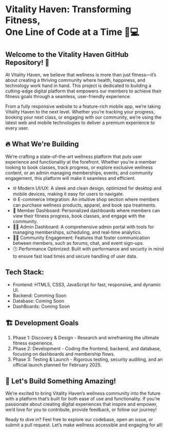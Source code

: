 <h1>Vitality Haven: Transforming Fitness, <br>One Line of Code at a Time 💪💻</h1>
<h2>Welcome to the Vitality Haven GitHub Repository! 🎉</h2>
<p>
  At Vitality Haven, we believe that wellness is more than just fitness—it’s about creating a thriving community where health, happiness, and technology work hand in hand. 
  This project is dedicated to building a cutting-edge digital platform that empowers our members to achieve their fitness goals through a seamless, user-friendly experience.
</p>
<p>
  From a fully responsive website to a feature-rich mobile app, we’re taking Vitality Haven to the next level. Whether you’re tracking your progress, booking your next class, 
  or engaging with our community, we’re using the latest web and mobile technologies to deliver a premium experience to every user.
</p>

<h2>
  🔥 What We're Building
</h2>
<p>We’re crafting a state-of-the-art wellness platform that puts user experience and functionality at the forefront. Whether you're a member looking to book classes, 
  track progress, or explore exclusive wellness content, or an admin managing memberships, events, and community engagement, this platform will make it seamless and efficient.</p>
<ul>
  <li>
      🌐 Modern UI/UX: A sleek and clean design, optimized for desktop and mobile devices, making it easy for users to navigate.
  </li>
  <li>
      🌐 E-commerce Integration: An intuitive shop section where members can purchase wellness products, apparel, and book spa treatments.
  </li>
  <li>
      🧑 Member Dashboard: Personalized dashboards where members can view their fitness progress, book classes, and engage with the community.
  </li>
  <li>
      👨‍🏫 Admin Dashboard: A comprehensive admin portal with tools for managing memberships, scheduling, and real-time analytics.
  </li>
  <li>
      👪🏽 Community Engagement: Features that foster communication between members, such as forums, chat, and event sign-ups.
  </li>
  <li>
    🕒 Performance Optimized: Built with performance and security in mind to ensure fast load times and secure handling of user data.
  </li>
</ul>
<h2>Tech Stack:</h2>
<ul>
  <li>Frontend: HTML5, CSS3, JavaScript for fast, responsive, and dynamic UI.</li>
  <li>Backend: Comming Soon</li>
  <li>Database: Coming Soon</li>
  <li>DashBoards: Coming Soon</li>
</ul>

<h2>🏗️ Development Goals</h2>
<ol>
  <li>Phase 1: Discovery & Design - Research and wireframing the ultimate fitness experience.</li>
  <li>Phase 2: Development - Coding the frontend, backend, and database, focusing on dashboards and membership flows.</li>
  <li>Phase 3: Testing & Launch - Rigorous testing, security auditing, and an official launch planned for February 2025.</li>
</ol>

<h2>🚀 Let's Build Something Amazing!</h2>
<p>
  We’re excited to bring Vitality Haven’s wellness community into the future with a platform that’s built for both ease of use and functionality. 
  If you’re passionate about creating digital experiences that inspire and empower, we’d love for you to contribute, provide feedback, or follow our journey!
</p>
<p>
  Ready to dive in? Feel free to explore our codebase, open an issue, or submit a pull request. Let’s make wellness accessible and engaging for all!
</p>


